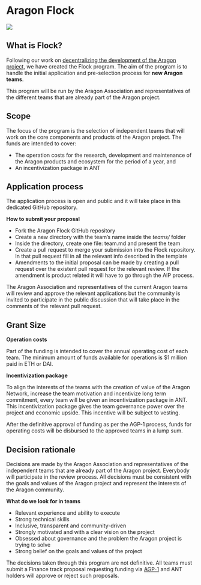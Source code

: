 # Aragon Flock

![](https://wiki.aragon.one/design/artwork/Nest/01.png)

## What is Flock?
Following our work on [decentralizing the development of the Aragon project](https://blog.aragon.org/decentralizing-aragons-development-iii-onboarding-new-teams-32786cb805a5/), we have created the Flock program. The aim of the program is to handle the initial application and pre-selection process for **new Aragon teams**.

This program will be run by the Aragon Association and representatives of the different teams that are already part of the Aragon project.

## Scope 
The focus of the program is the selection of independent teams that will work on the core components and products of the Aragon project. The funds are intended to cover:

- The operation costs for the research, development and maintenance of the Aragon products and ecosystem for the period of a year, and
- An incentivization package in ANT

## Application process
The application process is open and public and it will take place in this dedicated GitHub repository. 

**How to submit your proposal**
- Fork the Aragon Flock GitHub repository
- Create a new directory with the team’s name inside the *teams/* folder
- Inside the directory, create one file: team.md and present the team
- Create a pull request to merge your submission into the Flock repository. In that pull request fill in all the relevant info described in the template
- Amendments to the initial proposal can be made by creating a pull request over the existent pull request for the relevant review.  If the amendment is product related it will have to go through the AIP process.

The Aragon Association and representatives of the current Aragon teams will review and approve the relevant applications but the community is invited to participate in the public discussion that will take place in the comments of the relevant pull request. 

## Grant Size 

**Operation costs**

Part of the funding is intended to cover the annual operating cost of each team. The minimum amount of funds available for operations is $1 million paid in ETH or DAI. 

**Incentivization package**

To align the interests of the teams with the creation of value of the Aragon Network, increase the team motivation and incentivize long term commitment, every team will be given an incentivization package in ANT. This incentivization package gives the team governance power over the project and economic upside. This incentive will be subject to vesting. 

After the definitive approval of funding as per the AGP-1 process, funds for operating costs will be disbursed to the approved teams in a lump sum.

## Decision rationale

Decisions are made by the Aragon Association and representatives of the independent teams that are already part of the Aragon project. Everybody will participate in the review process. All decisions must be consistent with the goals and values of the Aragon project and represent the interests of the Aragon community.

**What do we look for in teams** 

- Relevant experience and ability to execute 
- Strong technical skills
- Inclusive, transparent and community-driven
- Strongly motivated and with a clear vision on the project
- Obsessed about governance and the problem the Aragon project is trying to solve
- Strong belief on the goals and values of the project


The decisions taken through this program are not definitive. All teams must submit a Finance track proposal requesting funding via [AGP-1](https://github.com/aragon/AGPs/blob/6ef7dcb9d6a0ccf3cb4d0707eed0cdd10f99044d/AGPs/AGP-1.md) and ANT holders will approve or reject such proposals.
